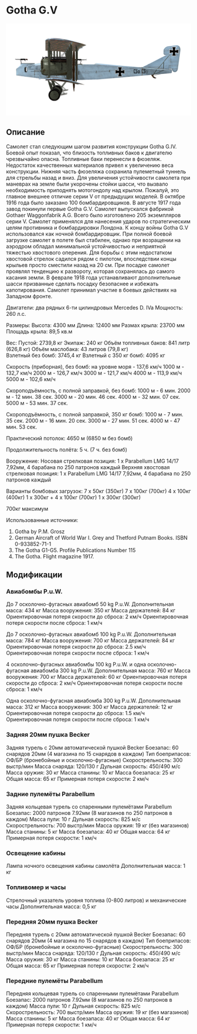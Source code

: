 # Gotha G.V

![gothag5](../images/gothag5.png)

## Описание

Самолет стал следующим шагом развития конструкции Gotha G.IV. Боевой опыт показал, что близость топливных баков к двигателю чрезвычайно опасна. Топливные баки перенесли в фюзеляж. Недостаток качественных материалов привел к увеличению веса конструкции. Нижняя часть фюзеляжа сохранила пулеметный туннель для стрельбы назад и вниз. Для увеличения устойчивости самолета при маневрах на земле были укорочены стойки шасси, что вызвало необходимость приподнять мотогондолу над крылом. Пожалуй, это главное внешнее отличие серии V от предыдущих моделей. В октябре 1916 года было заказано 100 бомбардировщиков. В августе 1917 года завод покинули первые Gotha G.V. Самолет выпускался фабрикой Gothaer Waggonfabrik A.G. Всего было изготовлено 205 экземпляров серии V.
Самолет применялся для нанесения ударов по стратегическим целям противника и бомбардировки Лондона. К концу войны Gotha G.V использовался как ночной бомбардировщик.
При полной боевой загрузке самолет в полете был стабилен, однако при возращении на аэродром обладал минимальной устойчивостью и неприятной тяжестью хвостового оперения. Для борьбы с этим недостатком хвостовой стрелок садился рядом с пилотом, впоследствии концы крыльев просто сместили назад на 20 см. При посадке самолет проявлял тенденцию к развороту, которая сохранялась до самого касания земли. В феврале 1918 года устанавливают дополнительные шасси призванные сделать посадку безопаснее и избежать капотирования. Самолет принимал участие в боевых действиях на Западном фронте.


Двигатели: два рядных 6-ти цилиндровых Mercedes D. IVa
Мощность: 260 л.с.

Размеры:
Высота: 4300 мм
Длина: 12400 мм
Размах крыла: 23700 мм
Площадь крыла: 89,5 кв.м

Вес:
Пустой: 2739,8 кг
Экипаж: 240 кг
Объём топливных баков: 841 литр (626,8 кг)
Объём маслобакa: 43 литров (79,8 кг)   
Взлетный без бомб: 3745,4 кг
Взлетный с 350 кг бомб: 4095 кг

Скорость (приборная), без бомб:
на уровне моря - 137,6 км/ч
1000 м - 132,7 км/ч
2000 м - 126,7 км/ч
3000 м - 121,7 км/ч
4000 м - 113,9 км/ч
5000 м - 102,6 км/ч

Скороподъёмность, с полной заправкой, без бомб:
1000 м - 6 мин.
2000 м - 12 мин. 38 сек.
3000 м - 20 мин. 46 сек.
4000 м - 32 мин. 07 сек.
5000 м - 53 мин. 37 сек.

Скороподъёмность, с полной заправкой, 350 кг бомб:
1000 м - 7 мин. 35 сек.
2000 м - 16 мин. 20 сек.
3000 м - 27 мин. 51 сек.
4000 м - 47 мин. 53 сек.

Практический потолок: 4650 м (6850 м без бомб)

Продолжительность полёта: 5 ч. (7 ч. без бомб)

Вооружение:
Носовая стрелковая позиция:  1 х Parabellum LMG 14/17 7,92мм, 4 барабана по 250 патронов каждый
Верхняя хвостовая стрелковая позиция:  1 х Parabellum LMG 14/17 7,92мм, 4 барабана по 250 патронов каждый

Варианты бомбовых загрузок:
7 x 50кг (350кг)
7 x 100кг (700кг)
4 x 100кг (400кг)
1 х 300кг + 4 x 100кг (700кг)
1 х 300кг (300кг)

700кг максимум

Использованные источники:
1) Gotha by P.M. Grosz
2) German Aircraft of World War I. Grey and Thetford Putnam Books. ISBN  0-933852-71-1
3) The Gotha G1-G5. Profile Publications Number 115
4) The Gotha. Flight magazine 1917.

## Модификации

### Авиабомбы P.u.W.

До 7 осколочно-фугасных авиабомб 50 kg P.u.W.
Дополнительная масса: 434 кг
Масса вооружения: 350 кг
Масса держателей: 84 кг
Ориентировочная потеря скорости до сброса: 2 км/ч
Ориентировочная потеря скорости после сброса: 1 км/ч

До 7 осколочно-фугасных авиабомб 100 kg P.u.W.
Дополнительная масса: 784 кг
Масса вооружения: 700 кг
Масса держателей: 84 кг
Ориентировочная потеря скорости до сброса: 2.5 км/ч
Ориентировочная потеря скорости после сброса: 1 км/ч

4 осколочно-фугасных авиабомбы 100 kg P.u.W. и одна осколочно-фугасная авиабомба 300 kg P.u.W.
Дополнительная масса: 760 кг
Масса вооружения: 700 кг
Масса держателей: 60 кг
Ориентировочная потеря скорости до сброса: 2 км/ч
Ориентировочная потеря скорости после сброса: 1 км/ч

Одна осколочно-фугасная авиабомба 300 kg P.u.W.
Дополнительная масса: 312 кг
Масса вооружения: 300 кг
Масса держателей: 12 кг
Ориентировочная потеря скорости до сброса: 1.5 км/ч
Ориентировочная потеря скорости после сброса: 1 км/ч
### Задняя 20мм пушка Becker

Задняя турель с 20мм автоматической пушкой Becker
Боезапас: 60 снарядов 20мм (4 магазина по 15 снарядов в каждом)
Тип боеприпасов: ОФ/БР (бронебойные и осколочно-фугасные)
Скорострельность: 300 выстр/мин
Масса снаряда: 120/130 г
Дульная скорость: 450/490 м/с
Масса оружия: 30 кг
Масса станины: 10 кг
Масса боезапаса: 25 кг
Общая масса: 65 кг
Примерная потеря скорости: 2 км/ч
### Задние пулемёты Parabellum

Задняя кольцевая турель со спаренными пулемётами Parabellum
Боезапас: 2000 патронов 7.92мм (8 магазинов по 250 патронов в каждом)
Масса пули: 10 г
Дульная скорость: 825 м/с
Скорострельность: 700 выстр/мин
Масса оружия: 19 кг (без магазинов)
Масса станины: 5 кг
Масса боезапаса: 40 кг
Общая масса: 64 кг
Примерная потеря скорости: 1 км/ч
### Освещение кабины

Лампа ночного освещения кабины самолёта
Дополнительная масса: 1 кг

### Топливомер и часы

Стрелочный указатель уровня топлива (0-800 литров) и механические часы
Дополнительная масса: 0,5 кг

### Передняя 20мм пушка Becker

Передняя турель с 20мм автоматической пушкой Becker
Боезапас: 60 снарядов 20мм (4 магазина по 15 снарядов в каждом)
Тип боеприпасов: ОФ/БР (бронебойные и осколочно-фугасные)
Скорострельность: 300 выстр/мин
Масса снаряда: 120/130 г
Дульная скорость: 450/490 м/с
Масса оружия: 30 кг
Масса станины: 10 кг
Масса боезапаса: 25 кг
Общая масса: 65 кг
Примерная потеря скорости: 2 км/ч
### Передние пулемёты Parabellum

Передняя кольцевая турель со спаренными пулемётами Parabellum
Боезапас: 2000 патронов 7.92мм (8 магазинов по 250 патронов в каждом)
Масса пули: 10 г
Дульная скорость: 825 м/с
Скорострельность: 700 выстр/мин
Масса оружия: 19 кг (без магазинов)
Масса станины: 5 кг
Масса боезапаса: 40 кг
Общая масса: 64 кг
Примерная потеря скорости: 1 км/ч